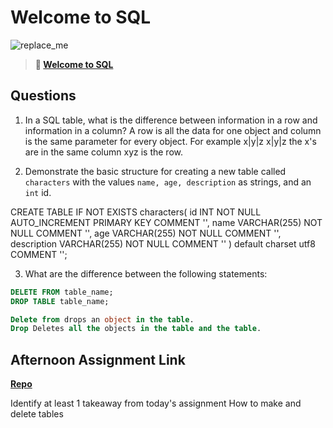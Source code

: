 # Welcome to SQL

![replace_me](https://codeworks.blob.core.windows.net/public/assets/img/illustrations/placeholder.svg)

> **📖 [Welcome to SQL](https://codeworksacademy.com/fs-student-guide/resources/wk11/01-MySQL-GettingStarted)**

## Questions

1. In a SQL table, what is the difference between information in a row and information in a column?
A row is all the data for one object and column is the same parameter for every object. For example x|y|z
            x|y|z
the x's are in the same column 
xyz is the row.

2. Demonstrate the basic structure for creating a new table called `characters` with the values `name, age, description` as strings, and an `int` id.

CREATE TABLE IF NOT EXISTS characters(
    id INT NOT NULL AUTO_INCREMENT PRIMARY KEY COMMENT '',
    name VARCHAR(255) NOT NULL COMMENT '',
    age VARCHAR(255) NOT NULL COMMENT '',
    description  VARCHAR(255) NOT NULL COMMENT ''
) default charset utf8 COMMENT '';


3. What are the difference between the following statements: 
```sql
DELETE FROM table_name;
DROP TABLE table_name;

Delete from drops an object in the table.
Drop Deletes all the objects in the table and the table.
```

## Afternoon Assignment Link

**[Repo](https://github.com/ZachYentsch/gregslistSql.git)**

Identify at least 1 takeaway from today's assignment
How to make and delete tables